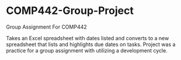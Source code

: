 # COMP442-Group-Project
Group Assignment For COMP442

Takes an Excel spreadsheet with dates listed and converts to a new spreadsheet that lists and highlights due dates on tasks.  Project was a practice for a group assignment with utilizing a development cycle.

